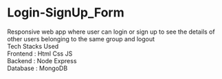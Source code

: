 # Login-SignUp_Form

Responsive web app where user can login or sign up to see the details of other users belonging to the same group and logout  <br/>
Tech Stacks Used  <br/>
Frontend : Html Css JS  <br/>
Backend : Node Express  <br/>
Database : MongoDB  <br/>
